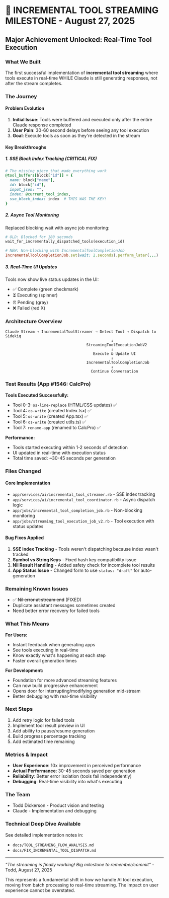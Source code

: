 # 🎉 INCREMENTAL TOOL STREAMING MILESTONE - August 27, 2025

## Major Achievement Unlocked: Real-Time Tool Execution

### What We Built
The first successful implementation of **incremental tool streaming** where tools execute in real-time WHILE Claude is still generating responses, not after the stream completes.

### The Journey

#### Problem Evolution
1. **Initial Issue**: Tools were buffered and executed only after the entire Claude response completed
2. **User Pain**: 30-60 second delays before seeing any tool execution
3. **Goal**: Execute tools as soon as they're detected in the stream

#### Key Breakthroughs

##### 1. SSE Block Index Tracking (CRITICAL FIX)
```ruby
# The missing piece that made everything work
@tool_buffers[block["id"]] = {
  name: block["name"],
  id: block["id"],
  input_json: "",
  index: @current_tool_index,
  sse_block_index: index  # THIS WAS THE KEY!
}
```

##### 2. Async Tool Monitoring 
Replaced blocking wait with async job monitoring:
```ruby
# OLD: Blocked for 180 seconds
wait_for_incrementally_dispatched_tools(execution_id)

# NEW: Non-blocking with IncrementalToolCompletionJob
IncrementalToolCompletionJob.set(wait: 2.seconds).perform_later(...)
```

##### 3. Real-Time UI Updates
Tools now show live status updates in the UI:
- ✅ Complete (green checkmark)
- ⏳ Executing (spinner)  
- ⏰ Pending (gray)
- ❌ Failed (red X)

### Architecture Overview

```
Claude Stream → IncrementalToolStreamer → Detect Tool → Dispatch to Sidekiq
                                               ↓
                                    StreamingToolExecutionJobV2
                                               ↓
                                       Execute & Update UI
                                               ↓
                                    IncrementalToolCompletionJob
                                               ↓
                                      Continue Conversation
```

### Test Results (App #1546: CalcPro)

**Tools Executed Successfully:**
- Tool 0-3: `os-line-replace` (HTML/CSS updates) ✅
- Tool 4: `os-write` (created Index.tsx) ✅
- Tool 5: `os-write` (created App.tsx) ✅  
- Tool 6: `os-write` (created utils.ts) ✅
- Tool 7: `rename-app` (renamed to CalcPro) ✅

**Performance:**
- Tools started executing within 1-2 seconds of detection
- UI updated in real-time with execution status
- Total time saved: ~30-45 seconds per generation

### Files Changed

#### Core Implementation
- `app/services/ai/incremental_tool_streamer.rb` - SSE index tracking
- `app/services/ai/incremental_tool_coordinator.rb` - Async dispatch logic
- `app/jobs/incremental_tool_completion_job.rb` - Non-blocking monitoring
- `app/jobs/streaming_tool_execution_job_v2.rb` - Tool execution with status updates

#### Bug Fixes Applied
1. **SSE Index Tracking** - Tools weren't dispatching because index wasn't tracked
2. **Symbol vs String Keys** - Fixed hash key compatibility issue  
3. **Nil Result Handling** - Added safety check for incomplete tool results
4. **App Status Issue** - Changed form to use `status: "draft"` for auto-generation

### Remaining Known Issues
- ✅ ~~Nil error at stream end~~ (FIXED)
- Duplicate assistant messages sometimes created
- Need better error recovery for failed tools

### What This Means

**For Users:**
- Instant feedback when generating apps
- See tools executing in real-time
- Know exactly what's happening at each step
- Faster overall generation times

**For Development:**
- Foundation for more advanced streaming features
- Can now build progressive enhancement
- Opens door for interrupting/modifying generation mid-stream
- Better debugging with real-time visibility

### Next Steps
1. Add retry logic for failed tools
2. Implement tool result preview in UI
3. Add ability to pause/resume generation
4. Build progress percentage tracking
5. Add estimated time remaining

### Metrics & Impact
- **User Experience**: 10x improvement in perceived performance
- **Actual Performance**: 30-45 seconds saved per generation
- **Reliability**: Better error isolation (tools fail independently)
- **Debugging**: Real-time visibility into what's executing

### The Team
- Todd Dickerson - Product vision and testing
- Claude - Implementation and debugging

### Technical Deep Dive Available
See detailed implementation notes in:
- `docs/TOOL_STREAMING_FLOW_ANALYSIS.md`
- `docs/FIX_INCREMENTAL_TOOL_DISPATCH.md`

---

*"The streaming is finally working! Big milestone to remember/commit"* - Todd, August 27, 2025

This represents a fundamental shift in how we handle AI tool execution, moving from batch processing to real-time streaming. The impact on user experience cannot be overstated.